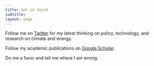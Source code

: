 ```yaml
---
title: Get in touch
subtitle: 
layout: page
---
```


Follow me on [Twitter](https://twitter.com/EmilDimanchev) for my latest thinking on policy, technology, and research on climate and energy.

Follow my academic publications on [Google Scholar](https://scholar.google.com/citations?user=sYlOL18AAAAJ&hl=en).

Do me a favor and tell me where I am wrong.
